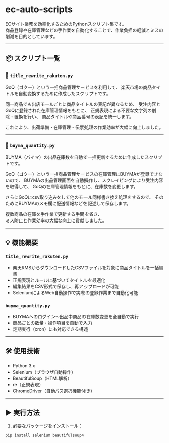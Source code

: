 # ec-auto-scripts

ECサイト業務を効率化するためのPythonスクリプト集です。  
商品登録や在庫管理などの手作業を自動化することで、作業負担の軽減とミスの削減を目的としています。

------------------------------------------------------------

## 📦 スクリプト一覧

### 🔹 `title_rewrite_rakuten.py`

GoQ（ゴクー）という一括商品管理サービスを利用して、
楽天市場の商品タイトルを自動変換するために作成したスクリプトです。

同一商品でも出店モールごとに商品タイトルの表記が異なるため、
受注内容とGoQに登録された在庫管理情報をもとに、
正規表現による不要な文字列の削除・置換を行い、
商品タイトルや商品番号の表記を統一します。

これにより、出荷準備・在庫管理・伝票処理の作業効率が大幅に向上しました。

---


### 🔹 `buyma_quantity.py`

BUYMA（バイマ）の出品在庫数を自動で一括更新するために作成したスクリプトです。 

GoQ（ゴクー）という一括商品管理サービスの在庫管理にBUYMAが登録できないので、
BUYMAの出品管理画面を自動操作し、スクレイピングにより受注内容を取得して、
GoQの在庫管理情報をもとに、在庫数を変更します。

さらにGoQにcsv取り込みをして他のモール同様書き換え処理をするので、
そのためにBUYMAのメモ欄に配送情報などを記述して保存します。

複数商品の在庫を手作業で更新する手間を省き、  
ミス防止と作業効率の大幅な向上に貢献しました。


------------------------------------------------------------


## 💡 機能概要

### `title_rewrite_rakuten.py`
- 楽天RMSからダウンロードしたCSVファイルを対象に商品タイトルを一括編集
- 正規表現とルールに基づいてタイトルを最適化
- 編集結果をCSV形式で保存し、再アップロードが可能
- SeleniumによるWeb自動操作で実際の登録作業まで自動化可能

### `buyma_quantity.py`
- BUYMAへのログイン〜出品中商品の在庫数変更を全自動で実行
- 商品ごとの数量・操作項目を自動で入力
- 定期実行（cron）にも対応できる構造

---

## 🛠 使用技術

- Python 3.x
- Selenium（ブラウザ自動操作）
- BeautifulSoup（HTML解析）
- re（正規表現）
- ChromeDriver（自動パス選択機能付き）

---

## ▶️ 実行方法

1. 必要なパッケージをインストール：

```bash
pip install selenium beautifulsoup4
